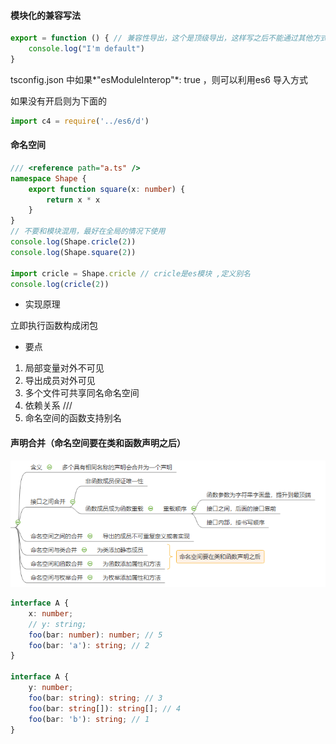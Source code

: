 #### 模块化的兼容写法

```typescript
export = function () { // 兼容性导出，这个是顶级导出，这样写之后不能通过其他方式导出
    console.log("I'm default")
}
```

tsconfig.json 中如果*"esModuleInterop"*: true ，则可以利用es6 导入方式

如果没有开启则为下面的

```js
import c4 = require('../es6/d')
```

#### 命名空间

```typescript
/// <reference path="a.ts" />
namespace Shape {
    export function square(x: number) {
        return x * x
    }
}
// 不要和模块混用，最好在全局的情况下使用
console.log(Shape.cricle(2))
console.log(Shape.square(2))

import cricle = Shape.cricle // cricle是es模块 ,定义别名
console.log(cricle(2))
```

* 实现原理

立即执行函数构成闭包

* 要点

1. 局部变量对外不可见
2. 导出成员对外可见
3. 多个文件可共享同名命名空间
4. 依赖关系 ///<reference path =" " />
5. 命名空间的函数支持别名

#### 声明合并（命名空间要在类和函数声明之后）

![image-20200412210159190](.\images\image-20200412210159190.png)

```typescript
interface A {
    x: number;
    // y: string;
    foo(bar: number): number; // 5
    foo(bar: 'a'): string; // 2
}

interface A {
    y: number;
    foo(bar: string): string; // 3
    foo(bar: string[]): string[]; // 4
    foo(bar: 'b'): string; // 1
}
```

